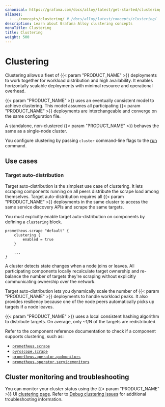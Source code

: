 ```yaml
---
canonical: https://grafana.com/docs/alloy/latest/get-started/clustering/
aliases:
  - ../concepts/clustering/ # /docs/alloy/latest/concepts/clustering/
description: Learn about Grafana Alloy clustering concepts
menuTitle: Clustering
title: Clustering
weight: 500
---
```


# Clustering

Clustering allows a fleet of {{< param "PRODUCT_NAME" >}} deployments to work together for workload distribution and high availability.
It enables horizontally scalable deployments with minimal resource and operational overhead.

{{< param "PRODUCT_NAME" >}} uses an eventually consistent model to achieve clustering.
This model assumes all participating {{< param "PRODUCT_NAME" >}} deployments are interchangeable and converge on the same configuration file.

A standalone, non-clustered {{< param "PRODUCT_NAME" >}} behaves the same as a single-node cluster.

You configure clustering by passing `cluster` command-line flags to the [run][] command.

## Use cases

### Target auto-distribution

Target auto-distribution is the simplest use case of clustering.
It lets scraping components running on all peers distribute the scrape load among themselves.
Target auto-distribution requires all {{< param "PRODUCT_NAME" >}} deployments in the same cluster to access the same service discovery APIs and scrape the same targets.

You must explicitly enable target auto-distribution on components by defining a `clustering` block.

```alloy
prometheus.scrape "default" {
    clustering {
        enabled = true
    }

    ...
}
```

A cluster detects state changes when a node joins or leaves.
All participating components locally recalculate target ownership and re-balance the number of targets they're scraping without explicitly communicating ownership over the network.

Target auto-distribution lets you dynamically scale the number of {{< param "PRODUCT_NAME" >}} deployments to handle workload peaks.
It also provides resiliency because one of the node peers automatically picks up targets if a node leaves.

{{< param "PRODUCT_NAME" >}} uses a local consistent hashing algorithm to distribute targets.
On average, only ~1/N of the targets are redistributed.

Refer to the component reference documentation to check if a component supports clustering, such as:

- [`prometheus.scrape`][prometheus.scrape]
- [`pyroscope.scrape`][pyroscope.scrape]
- [`prometheus.operator.podmonitors`][prometheus.operator.podmonitors]
- [`prometheus.operator.servicemonitors`][prometheus.operator.servicemonitors]

## Cluster monitoring and troubleshooting

You can monitor your cluster status using the {{< param "PRODUCT_NAME" >}} UI [clustering page][].
Refer to [Debug clustering issues][debugging] for additional troubleshooting information.

[run]: ../../reference/cli/run/#clustering
[prometheus.scrape]: ../../reference/components/prometheus/prometheus.scrape/#clustering-block
[pyroscope.scrape]: ../../reference/components/pyroscope/pyroscope.scrape/#clustering-block
[prometheus.operator.podmonitors]: ../../reference/components/prometheus/prometheus.operator.podmonitors/#clustering-block
[prometheus.operator.servicemonitors]: ../../reference/components/prometheus/prometheus.operator.servicemonitors/#clustering-block
[clustering page]: ../../troubleshoot/debug/#clustering-page
[debugging]: ../../troubleshoot/debug/#debug-clustering-issues
